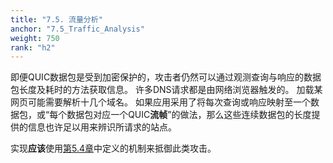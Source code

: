 ```yaml
---
title: "7.5. 流量分析"
anchor: "7.5_Traffic_Analysis"
weight: 750
rank: "h2"
---
```


即便QUIC数据包是受到加密保护的，攻击者仍然可以通过观测查询与响应的数据包长度及耗时的方法获取信息。
许多DNS请求都是由网络浏览器触发的。
加载某网页可能需要解析十几个域名。
如果应用采用了将每次查询或响应映射至一个数据包，或“每个数据包对应一个QUIC**流帧**”的做法，那么这些连续数据包的长度提供的信息也许足以用来辨识所请求的站点。

实现**应该**使用[第5.4章]()中定义的机制来抵御此类攻击。
